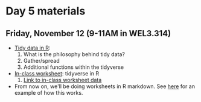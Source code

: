 # Day 5 materials

## Friday, November 12 (9-11AM in WEL3.314)

* [Tidy data in R]():
  1. What is the philosophy behind tidy data?
  2. Gather/spread
  3. Additional functions within the tidyverse
* [In-class worksheet](): tidyverse in R
  1. [Link to in-class worksheet data](https://utexas.box.com/s/03xrlwixyoxmxtpxnlhx6oz6gbap8ice)
* From now on, we'll be doing worksheets in R markdown. See [here]() for an example of how this works.
